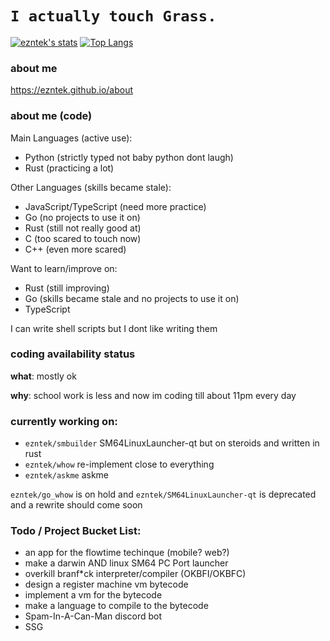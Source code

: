 # `I actually touch Grass.`
[![ezntek's stats](https://github-readme-stats.vercel.app/api?username=ezntek&count_private=true&show_icons=true&theme=radical)](https://github.com/anuraghazra/github-readme-stats)
[![Top Langs](https://github-readme-stats.vercel.app/api/top-langs/?username=ezntek&theme=radical&exclude_repo=simpyssg,pyplanetx,pytree,liner&exclude_langs=c,shell)](https://github.com/anuraghazra/github-readme-stats)

### about me
https://ezntek.github.io/about

### about me (code)
Main Languages (active use):
* Python (strictly typed not baby python dont laugh)
* Rust (practicing a lot)

Other Languages (skills became stale):
* JavaScript/TypeScript (need more practice)
* Go (no projects to use it on)
* Rust (still not really good at)
* C (too scared to touch now)
* C++ (even more scared)

Want to learn/improve on:
* Rust (still improving)
* Go (skills became stale and no projects to use it on)
* TypeScript

I can write shell scripts but I dont like writing them

### coding availability status
**what**: mostly ok

**why**: school work is less and now im coding till about 11pm every day

### currently working on:

* `ezntek/smbuilder` SM64LinuxLauncher-qt but on steroids and written in rust
* `ezntek/whow` re-implement close to everything
* `ezntek/askme` askme

`ezntek/go_whow` is on hold and `ezntek/SM64LinuxLauncher-qt` is deprecated and a rewrite should come soon

### Todo / Project Bucket List:

* an app for the flowtime techinque (mobile? web?)
* make a darwin AND linux SM64 PC Port launcher
* overkill branf\*ck interpreter/compiler (OKBFI/OKBFC)
* design a register machine vm bytecode
* implement a vm for the bytecode
* make a language to compile to the bytecode
* Spam-In-A-Can-Man discord bot
* SSG
